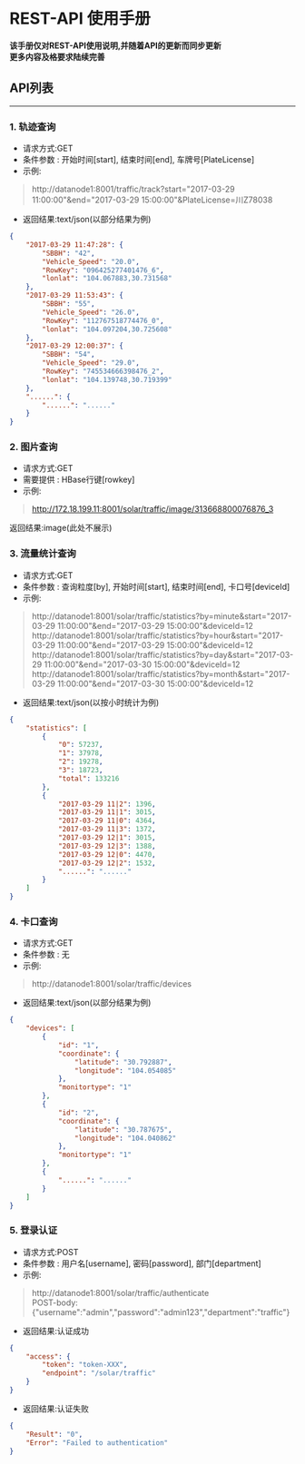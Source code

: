 # REST-API 使用手册

**该手册仅对REST-API使用说明,并随着API的更新而同步更新**  
**更多内容及格要求陆续完善**

## API列表  

***  

### 1. 轨迹查询  
* 请求方式:GET  
* 条件参数 : 开始时间[start], 结束时间[end], 车牌号[PlateLicense]  
* 示例:  
>http://datanode1:8001/traffic/track?start="2017-03-29 11:00:00"&end="2017-03-29 15:00:00"&PlateLicense=川Z78038  

* 返回结果:text/json(以部分结果为例)  
```json
{
    "2017-03-29 11:47:28": {
        "SBBH": "42",
        "Vehicle_Speed": "20.0",
        "RowKey": "096425277401476_6",
        "lonlat": "104.067883,30.731568"
    },
    "2017-03-29 11:53:43": {
        "SBBH": "55",
        "Vehicle_Speed": "26.0",
        "RowKey": "112767518774476_0",
        "lonlat": "104.097204,30.725608"
    },
    "2017-03-29 12:00:37": {
        "SBBH": "54",
        "Vehicle_Speed": "29.0",
        "RowKey": "745534666398476_2",
        "lonlat": "104.139748,30.719399"
    },
    "......": {
        "......": "......"
    }
}
```

### 2. 图片查询  
* 请求方式:GET  
* 需要提供 : HBase行键[rowkey]  
* 示例:  
>http://172.18.199.11:8001/solar/traffic/image/313668800076876_3  

 返回结果:image(此处不展示)
 
### 3. 流量统计查询  
* 请求方式:GET  
* 条件参数 : 查询粒度[by], 开始时间[start], 结束时间[end], 卡口号[deviceId]  
* 示例:  
>http://datanode1:8001/solar/traffic/statistics?by=minute&start="2017-03-29 11:00:00"&end="2017-03-29 15:00:00"&deviceId=12  
>http://datanode1:8001/solar/traffic/statistics?by=hour&start="2017-03-29 11:00:00"&end="2017-03-29 15:00:00"&deviceId=12  
>http://datanode1:8001/solar/traffic/statistics?by=day&start="2017-03-29 11:00:00"&end="2017-03-30 15:00:00"&deviceId=12  
>http://datanode1:8001/solar/traffic/statistics?by=month&start="2017-03-29 11:00:00"&end="2017-03-30 15:00:00"&deviceId=12  

* 返回结果:text/json(以按小时统计为例)  
```json
{
    "statistics": [
        {
            "0": 57237,
            "1": 37978,
            "2": 19278,
            "3": 18723,
            "total": 133216
        },
        {
            "2017-03-29 11|2": 1396,
            "2017-03-29 11|1": 3015,
            "2017-03-29 11|0": 4364,
            "2017-03-29 11|3": 1372,
            "2017-03-29 12|1": 3015,
            "2017-03-29 12|3": 1388,
            "2017-03-29 12|0": 4470,
            "2017-03-29 12|2": 1532,
            "......": "......"
        }
    ]
}
```

### 4. 卡口查询  
* 请求方式:GET  
* 条件参数 : 无  
* 示例:  
>http://datanode1:8001/solar/traffic/devices  

* 返回结果:text/json(以部分结果为例)  
```json
{
    "devices": [
        {
            "id": "1",
            "coordinate": {
                "latitude": "30.792887",
                "longitude": "104.054085"
            },
            "monitortype": "1"
        },
        {
            "id": "2",
            "coordinate": {
                "latitude": "30.787675",
                "longitude": "104.040862"
            },
            "monitortype": "1"
        },
        {
            "......": "......"
        }
    ]
}
```

### 5. 登录认证  
* 请求方式:POST  
* 条件参数 : 用户名[username], 密码[password], 部门[department]  
* 示例:  
>http://datanode1:8001/solar/traffic/authenticate  
>POST-body:{"username":"admin","password":"admin123","department":"traffic"}  

* 返回结果:认证成功  
```json
{
    "access": {
        "token": "token-XXX",
        "endpoint": "/solar/traffic"
    }
}
 ```
* 返回结果:认证失败
```json
{
    "Result": "0",
    "Error": "Failed to authentication"
}
```



